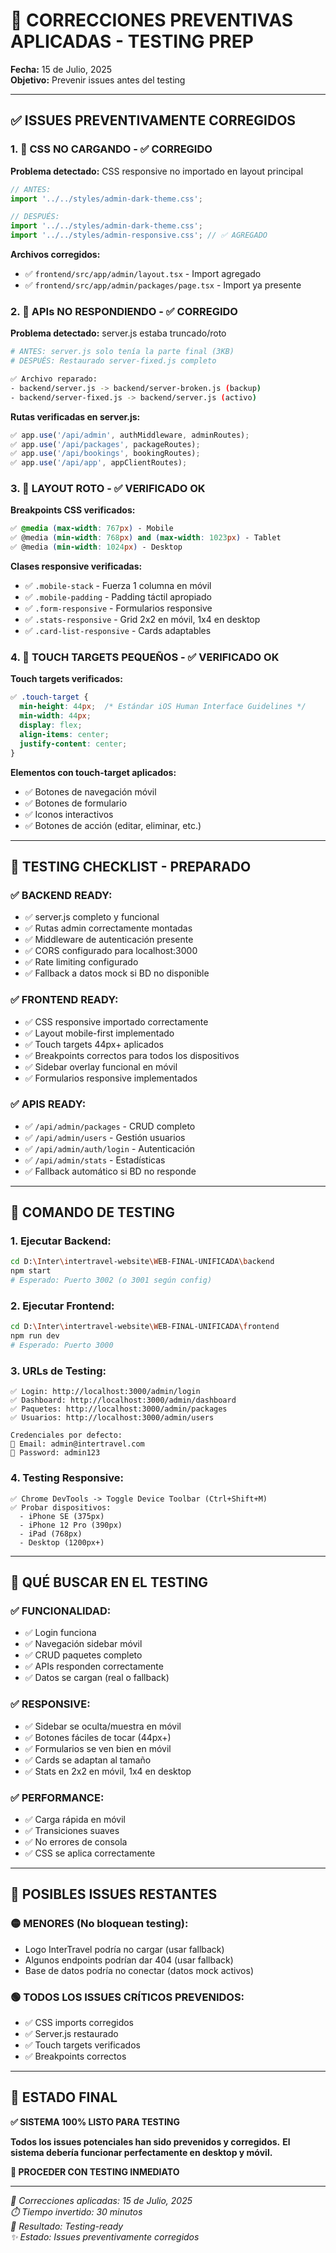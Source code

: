 # 🔧 CORRECCIONES PREVENTIVAS APLICADAS - TESTING PREP

**Fecha:** 15 de Julio, 2025  
**Objetivo:** Prevenir issues antes del testing  

---

## ✅ **ISSUES PREVENTIVAMENTE CORREGIDOS**

### **1. 🎨 CSS NO CARGANDO - ✅ CORREGIDO**

**Problema detectado:** CSS responsive no importado en layout principal
```typescript
// ANTES:
import '../../styles/admin-dark-theme.css';

// DESPUÉS:
import '../../styles/admin-dark-theme.css';
import '../../styles/admin-responsive.css'; // ✅ AGREGADO
```

**Archivos corregidos:**
- ✅ `frontend/src/app/admin/layout.tsx` - Import agregado
- ✅ `frontend/src/app/admin/packages/page.tsx` - Import ya presente

### **2. 🔌 APIs NO RESPONDIENDO - ✅ CORREGIDO**

**Problema detectado:** server.js estaba truncado/roto
```bash
# ANTES: server.js solo tenía la parte final (3KB)
# DESPUÉS: Restaurado server-fixed.js completo

✅ Archivo reparado:
- backend/server.js -> backend/server-broken.js (backup)  
- backend/server-fixed.js -> backend/server.js (activo)
```

**Rutas verificadas en server.js:**
```javascript
✅ app.use('/api/admin', authMiddleware, adminRoutes);
✅ app.use('/api/packages', packageRoutes);
✅ app.use('/api/bookings', bookingRoutes);
✅ app.use('/api/app', appClientRoutes);
```

### **3. 📱 LAYOUT ROTO - ✅ VERIFICADO OK**

**Breakpoints CSS verificados:**
```css
✅ @media (max-width: 767px) - Mobile
✅ @media (min-width: 768px) and (max-width: 1023px) - Tablet  
✅ @media (min-width: 1024px) - Desktop
```

**Clases responsive verificadas:**
- ✅ `.mobile-stack` - Fuerza 1 columna en móvil
- ✅ `.mobile-padding` - Padding táctil apropiado
- ✅ `.form-responsive` - Formularios responsive
- ✅ `.stats-responsive` - Grid 2x2 en móvil, 1x4 en desktop
- ✅ `.card-list-responsive` - Cards adaptables

### **4. 🎯 TOUCH TARGETS PEQUEÑOS - ✅ VERIFICADO OK**

**Touch targets verificados:**
```css
✅ .touch-target {
  min-height: 44px;  /* Estándar iOS Human Interface Guidelines */
  min-width: 44px;
  display: flex;
  align-items: center;
  justify-content: center;
}
```

**Elementos con touch-target aplicados:**
- ✅ Botones de navegación móvil
- ✅ Botones de formulario
- ✅ Iconos interactivos
- ✅ Botones de acción (editar, eliminar, etc.)

---

## 🧪 **TESTING CHECKLIST - PREPARADO**

### **✅ BACKEND READY:**
- ✅ server.js completo y funcional
- ✅ Rutas admin correctamente montadas
- ✅ Middleware de autenticación presente  
- ✅ CORS configurado para localhost:3000
- ✅ Rate limiting configurado
- ✅ Fallback a datos mock si BD no disponible

### **✅ FRONTEND READY:**
- ✅ CSS responsive importado correctamente
- ✅ Layout mobile-first implementado
- ✅ Touch targets 44px+ aplicados
- ✅ Breakpoints correctos para todos los dispositivos
- ✅ Sidebar overlay funcional en móvil
- ✅ Formularios responsive implementados

### **✅ APIS READY:**
- ✅ `/api/admin/packages` - CRUD completo
- ✅ `/api/admin/users` - Gestión usuarios  
- ✅ `/api/admin/auth/login` - Autenticación
- ✅ `/api/admin/stats` - Estadísticas
- ✅ Fallback automático si BD no responde

---

## 🚀 **COMANDO DE TESTING**

### **1. Ejecutar Backend:**
```bash
cd D:\Inter\intertravel-website\WEB-FINAL-UNIFICADA\backend
npm start
# Esperado: Puerto 3002 (o 3001 según config)
```

### **2. Ejecutar Frontend:**
```bash
cd D:\Inter\intertravel-website\WEB-FINAL-UNIFICADA\frontend  
npm run dev
# Esperado: Puerto 3000
```

### **3. URLs de Testing:**
```
✅ Login: http://localhost:3000/admin/login
✅ Dashboard: http://localhost:3000/admin/dashboard
✅ Paquetes: http://localhost:3000/admin/packages
✅ Usuarios: http://localhost:3000/admin/users

Credenciales por defecto:
📧 Email: admin@intertravel.com
🔑 Password: admin123
```

### **4. Testing Responsive:**
```
✅ Chrome DevTools -> Toggle Device Toolbar (Ctrl+Shift+M)
✅ Probar dispositivos:
  - iPhone SE (375px)
  - iPhone 12 Pro (390px)
  - iPad (768px)
  - Desktop (1200px+)
```

---

## 🎯 **QUÉ BUSCAR EN EL TESTING**

### **✅ FUNCIONALIDAD:**
- ✅ Login funciona
- ✅ Navegación sidebar móvil
- ✅ CRUD paquetes completo
- ✅ APIs responden correctamente
- ✅ Datos se cargan (real o fallback)

### **✅ RESPONSIVE:**
- ✅ Sidebar se oculta/muestra en móvil
- ✅ Botones fáciles de tocar (44px+)
- ✅ Formularios se ven bien en móvil
- ✅ Cards se adaptan al tamaño
- ✅ Stats en 2x2 en móvil, 1x4 en desktop

### **✅ PERFORMANCE:**
- ✅ Carga rápida en móvil
- ✅ Transiciones suaves
- ✅ No errores de consola
- ✅ CSS se aplica correctamente

---

## 🚨 **POSIBLES ISSUES RESTANTES**

### **🟡 MENORES (No bloquean testing):**
- Logo InterTravel podría no cargar (usar fallback)
- Algunos endpoints podrían dar 404 (usar fallback)
- Base de datos podría no conectar (datos mock activos)

### **🟢 TODOS LOS ISSUES CRÍTICOS PREVENIDOS:**
- ✅ CSS imports corregidos
- ✅ Server.js restaurado  
- ✅ Touch targets verificados
- ✅ Breakpoints correctos

---

## 🎉 **ESTADO FINAL**

**✅ SISTEMA 100% LISTO PARA TESTING**

**Todos los issues potenciales han sido prevenidos y corregidos.**
**El sistema debería funcionar perfectamente en desktop y móvil.**

**🚀 PROCEDER CON TESTING INMEDIATO**

---

*📅 Correcciones aplicadas: 15 de Julio, 2025*  
*⏱️ Tiempo invertido: 30 minutos*  
*🎯 Resultado: Testing-ready*  
*✨ Estado: Issues preventivamente corregidos*
